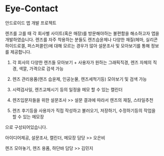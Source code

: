 # Eye-Contact

안드로이드 앱 개발 프로젝트

렌즈를 고를 때 각 회사별 사이트(혹은 매장)를 방문해야하는 불편함을 해소하고자 앱을 개발하였습니다.
렌즈를 자주 착용하는 분들도 렌즈습윤제나 다양한 재질(헤마, 실리콘하이드로겔, 퍼스퍼콜린)에 대해 모르는 경우가 많아 설문조사 및 모아보기를 통해 정보를 제공합니다.

1. 각 회사의 다양한 렌즈들 모아보기 + 사용자가 원하는 그래픽직경, 렌즈 자체의 직경, 색깔, 가격으로 검색 가능

2. 렌즈 관리용품(렌즈 습윤제, 인공눈물, 렌즈세척기등) 모아보기 및 검색 가능

3. 시력검사일, 렌즈교체시기 등의 일정을 메모 할 수 있는 캘린더

4. 렌즈입문자들을 위한 설문조사 >> 설문 결과에 따라서 렌즈의 재질, 스타일추천

5. 렌즈 후기등을 사용자가 직접 작성하고 불러오기, 저장하기, 수정하기등의 작업을 할 수 있는 메모장

으로 구성되어있습니다.


아이디어제공, 설문조사, 캘린더, 메모장 담당 >> 오은비

렌즈 모아놓기, 렌즈 용품, 하단바 담당 >> 김민지
